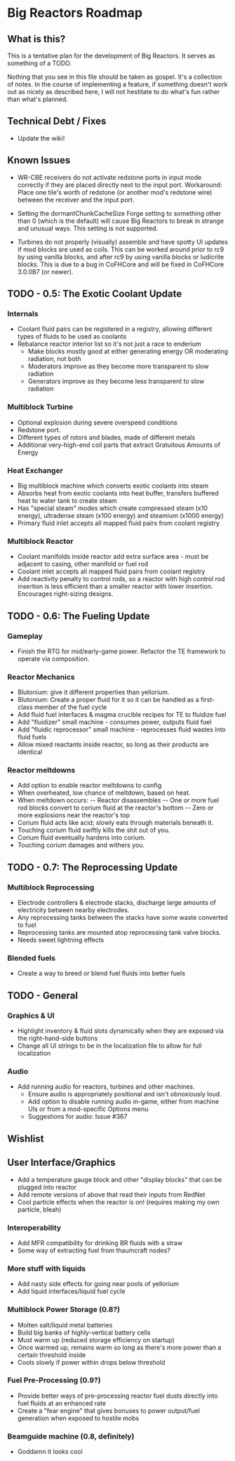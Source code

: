Big Reactors Roadmap
====================

What is this?
-------------
This is a tentative plan for the development of Big Reactors. It serves as something of a TODO.

Nothing that you see in this file should be taken as gospel. It's a collection of notes. In the course of implementing a feature, if something doesn't work out as nicely as described here, I will not hestitate to do what's fun rather than what's planned.

Technical Debt / Fixes
----------------------
- Update the wiki!

Known Issues
------------
- WR-CBE receivers do not activate redstone ports in input mode correctly if they are placed directly next to the input port. Workaround: Place one tile's worth of redstone (or another mod's redstone wire) between the receiver and the input port.

- Setting the dormantChunkCacheSize Forge setting to something other than 0 (which is the default) will cause Big Reactors to break in strange and unusual ways. This setting is not supported.

- Turbines do not properly (visually) assemble and have spotty UI updates if mod blocks are used as coils. This can be worked around prior to rc9 by using vanilla blocks, and after rc9 by using vanilla blocks or ludicrite blocks. This is due to a bug in CoFHCore and will be fixed in CoFHCore 3.0.0B7 (or newer).

TODO - 0.5: The Exotic Coolant Update
------------------------------
### Internals
- Coolant fluid pairs can be registered in a registry, allowing different types of fluids to be used as coolants
- Rebalance reactor interior list so it's not just a race to enderium
  - Make blocks mostly good at either generating energy OR moderating radiation, not both
  - Moderators improve as they become more transparent to slow radiation
  - Generators improve as they become less transparent to slow radiation

### Multiblock Turbine
- Optional explosion during severe overspeed conditions
- Redstone port.
- Different types of rotors and blades, made of different metals
- Additional very-high-end coil parts that extract Gratuitous Amounts of Energy

### Heat Exchanger
- Big multiblock machine which converts exotic coolants into steam
- Absorbs heat from exotic coolants into heat buffer, transfers buffered heat to water tank to create steam
- Has "special steam" modes which create compressed steam (x10 energy), ultradense steam (x100 energy) and steamium (x1000 energy)
- Primary fluid inlet accepts all mapped fluid pairs from coolant registry

### Multiblock Reactor
- Coolant manifolds inside reactor add extra surface area - must be adjacent to casing, other manifold or fuel rod
- Coolant inlet accepts all mapped fluid pairs from coolant registry
- Add reactivity penalty to control rods, so a reactor with high control rod insertion is less efficient than a smaller reactor with lower insertion. Encourages right-sizing designs.

TODO - 0.6: The Fueling Update
------------------------------
### Gameplay
- Finish the RTG for mid/early-game power. Refactor the TE framework to operate via composition.

### Reactor Mechanics
- Blutonium: give it different properties than yellorium.
- Blutonium: Create a proper fluid for it so it can be handled as a first-class member of the fuel cycle
- Add fluid fuel interfaces & magma crucible recipes for TE to fluidize fuel
- Add "fluidizer" small machine - consumes power, outputs fluid fuel
- Add "fluidic reprocessor" small machine - reprocesses fluid wastes into fluid fuels
- Allow mixed reactants inside reactor, so long as their products are identical

### Reactor meltdowns
- Add option to enable reactor meltdowns to config
- When overheated, low chance of meltdown, based on heat.
- When meltdown occurs:
-- Reactor disassembles
-- One or more fuel rod blocks convert to corium fluid at the reactor's bottom
-- Zero or more explosions near the reactor's top
- Corium fluid acts like acid; slowly eats through materials beneath it.
- Touching corium fluid swiftly kills the shit out of you.
- Corium fluid eventually hardens into corium.
- Touching corium damages and withers you.

TODO - 0.7: The Reprocessing Update
-----------------------------------
### Multiblock Reprocessing
- Electrode controllers & electrode stacks, discharge large amounts of electricity between nearby electrodes.
- Any reprocessing tanks between the stacks have some waste converted to fuel
- Reprocessing tanks are mounted atop reprocessing tank valve blocks.
- Needs sweet lightning effects

### Blended fuels
- Create a way to breed or blend fuel fluids into better fuels

TODO - General
--------------

### Graphics & UI
- Highlight inventory & fluid slots dynamically when they are exposed via the right-hand-side buttons
- Change all UI strings to be in the localization file to allow for full localization

### Audio
- Add running audio for reactors, turbines and other machines.
  - Ensure audio is appropriately positional and isn't obnoxiously loud.
  - Add option to disable running audio in-game, either from machine UIs or from a mod-specific Options menu
  - Suggestions for audio: Issue #367

Wishlist
--------
## User Interface/Graphics
- Add a temperature gauge block and other "display blocks" that can be plugged into reactor
- Add remote versions of above that read their inputs from RedNet
- Cool particle effects when the reactor is on! (requires making my own particle, bleah)

### Interoperability
- Add MFR compatibility for drinking BR fluids with a straw
- Some way of extracting fuel from thaumcraft nodes?

### More stuff with liquids
- Add nasty side effects for going near pools of yellorium
- Add liquid interfaces/liquid fuel cycle

### Multiblock Power Storage (0.8?)
- Molten salt/liquid metal batteries
- Build big banks of highly-vertical battery cells
- Must warm up (reduced storage efficiency on startup)
- Once warmed up, remains warm so long as there's more power than a certain threshold inside
- Cools slowly if power within drops below threshold

### Fuel Pre-Processing (0.9?)
- Provide better ways of pre-processing reactor fuel dusts directly into fuel fluids at an enhanced rate
- Create a "fear engine" that gives bonuses to power output/fuel generation when exposed to hostile mobs

### Beamguide machine (0.8, definitely)
- Goddamn it looks cool
